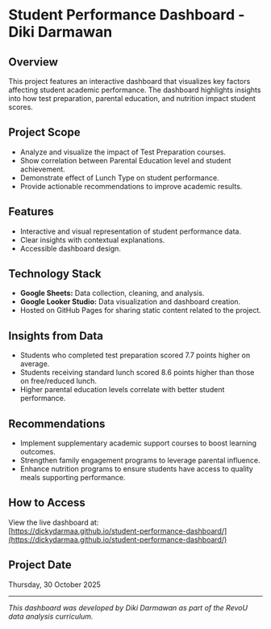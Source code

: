# Student Performance Dashboard - Diki Darmawan

## Overview
This project features an interactive dashboard that visualizes key factors affecting student academic performance. The dashboard highlights insights into how test preparation, parental education, and nutrition impact student scores.

## Project Scope
- Analyze and visualize the impact of Test Preparation courses.
- Show correlation between Parental Education level and student achievement.
- Demonstrate effect of Lunch Type on student performance.
- Provide actionable recommendations to improve academic results.

## Features
- Interactive and visual representation of student performance data.
- Clear insights with contextual explanations.
- Accessible dashboard design.

## Technology Stack
- **Google Sheets:** Data collection, cleaning, and analysis.
- **Google Looker Studio:** Data visualization and dashboard creation.
- Hosted on GitHub Pages for sharing static content related to the project.

## Insights from Data
- Students who completed test preparation scored 7.7 points higher on average.
- Students receiving standard lunch scored 8.6 points higher than those on free/reduced lunch.
- Higher parental education levels correlate with better student performance.

## Recommendations
- Implement supplementary academic support courses to boost learning outcomes.
- Strengthen family engagement programs to leverage parental influence.
- Enhance nutrition programs to ensure students have access to quality meals supporting performance.

## How to Access
View the live dashboard at:  
[https://dickydarmaa.github.io/student-performance-dashboard/](https://dickydarmaa.github.io/student-performance-dashboard/)

## Project Date
Thursday, 30 October 2025

---

*This dashboard was developed by Diki Darmawan as part of the RevoU data analysis curriculum.*
